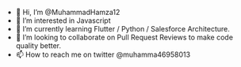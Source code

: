- 👋 Hi, I’m @MuhammadHamza12
- 👀 I’m interested in Javascript
- 🌱 I’m currently learning Flutter / Python / Salesforce Architecture.  
- 💞️ I’m looking to collaborate on Pull Request Reviews to make code quality better. 
- 📫 How to reach me on twitter @muhamma46958013

<!---
MuhammadHamza12/MuhammadHamza12 is a ✨ special ✨ repository because its `README.md` (this file) appears on your GitHub profile.
You can click the Preview link to take a look at your changes.
--->
